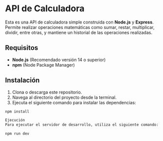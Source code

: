 # API de Calculadora

Esta es una API de calculadora simple construida con **Node.js** y **Express**. Permite realizar operaciones matemáticas como sumar, restar, multiplicar, dividir, entre otras, y mantiene un historial de las operaciones realizadas.

## Requisitos

- **Node.js** (Recomendado versión 14 o superior)
- **npm** (Node Package Manager)

## Instalación

1. Clona o descarga este repositorio.
2. Navega al directorio del proyecto desde la terminal.
3. Ejecuta el siguiente comando para instalar las dependencias:

```bash
npm install

Ejecución
Para ejecutar el servidor de desarrollo, utiliza el siguiente comando:

npm run dev
